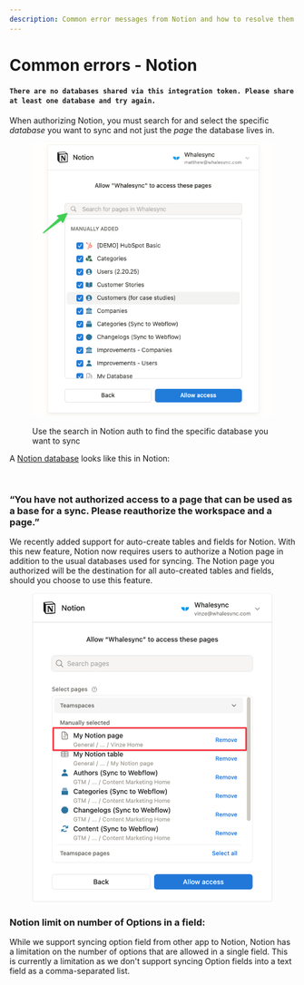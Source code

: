 ```yaml
---
description: Common error messages from Notion and how to resolve them
---
```


# Common errors - Notion

#### `There are no databases shared via this integration token. Please share at least one database and try again.`

When authorizing Notion, you must search for and select the specific _database_ you want to sync and not just the _page_ the database lives in.

<figure><img src="../../.gitbook/assets/CleanShot 2025-02-22 at 08.01.53.png" alt=""><figcaption><p>Use the search in Notion auth to find the specific database you want to sync</p></figcaption></figure>

A [Notion database](https://www.notion.com/help/what-is-a-database) looks like this in Notion:

<figure><img src="../../.gitbook/assets/database.avif" alt=""><figcaption></figcaption></figure>

### “You have not authorized access to a page that can be used as a base for a sync. Please reauthorize the workspace and a page.”

We recently added support for auto-create tables and fields for Notion. With this new feature, Notion now requires users to authorize a Notion page in addition to the usual databases used for syncing. The Notion page you authorized will be the destination for all auto-created tables and fields, should you choose to use this feature.

<figure><img src="../../.gitbook/assets/CleanShot 2025-09-20 at 02.02.53@2x.png" alt=""><figcaption></figcaption></figure>

### Notion limit on number of Options in a field:

While we support syncing option field from other app to Notion, Notion has a limitation on the number of options that are allowed in a single field. This is currently a limitation as we don't support syncing Option fields into a text field as a comma-separated list.

